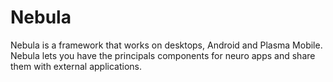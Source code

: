 # Nebula
Nebula is a framework that works on desktops, Android and Plasma Mobile. Nebula lets you have the principals components for neuro apps and share them with external applications.
